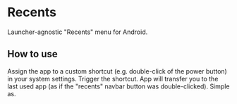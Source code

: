 # Recents

Launcher-agnostic "Recents" menu for Android.

## How to use
Assign the app to a custom shortcut (e.g. double-click of the power button) in your system settings.
Trigger the shortcut.
App will transfer you to the last used app (as if the "recents" navbar button was double-clicked).
Simple as.